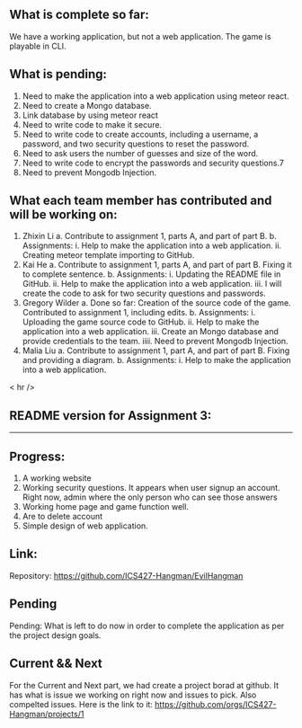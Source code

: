 ## What is complete so far:

We have a working application, but not a web application. The game is playable in CLI. 

## What is pending:
 1. Need to make the application into a web application using meteor react.
 2. Need to create a Mongo database.
 3. Link database by using meteor react
 4. Need to write code to make it secure. 
 5. Need to write code to create accounts, including a username, a password, and two security questions to reset the password.
 6. Need to ask users the number of guesses and size of the word.
 7. Need to write code to encrypt the passwords and security questions.7
 8. Need to prevent Mongodb Injection.

## What each team member has contributed and will be working on:
1. Zhixin Li
 a. Contribute to assignment 1, parts A, and part of part B.
 b. Assignments:
  i. Help to make the application into a web application. 
  ii. Creating meteor template importing to GitHub. 
2. Kai He
 a. Contribute to assignment 1, parts A, and part of part B. Fixing it to complete sentence. 
 b. Assignments:
  i. Updating the README file in GitHub. 
  ii. Help to make the application into a web application. 
  iii. I will create the code to ask for two security questions and passwords. 
3. Gregory Wilder
 a. Done so far: Creation of the source code of the game. Contributed to assignment 1, including edits. 
 b. Assignments: 
  i. Uploading the game source code to GitHub. 
  ii. Help to make the application into a web application. 
  iii. Create an Mongo database and provide credentials to the team.
  iiii. Need to prevent Mongodb Injection.
4. Malia Liu
 a. Contribute to assignment 1, part A, and part of part B. Fixing and providing a diagram. 
 b. Assignments: 
  i. Help to make the application into a web application.

< hr />
## README version for Assignment 3:
<hr />

## Progress:

1. A working website
2. Working security questions. It appears when user signup an account. Right now, admin where the only person who can see those answers
3. Working home page and game function well. 
4. Are to delete account 
5. Simple design of web application. 

## Link:

Repository: https://github.com/ICS427-Hangman/EvilHangman

## Pending

Pending: What is left to do now in order to complete the application as per the project design goals.

## Current && Next
For the Current and Next part, we had create a project borad at github. It has what is issue we working on right now and issues to pick. Also compelted issues. 
Here is the link to it: https://github.com/orgs/ICS427-Hangman/projects/1


